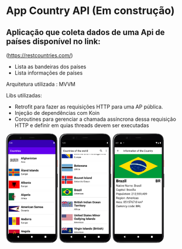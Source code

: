 # App Country API (Em construção)
## Aplicação que coleta dados de uma Api de países disponível no link: 
(https://restcountries.com/)

* Lista as bandeiras dos países
* Lista informações de países

Arquitetura utilizada : MVVM
  
  Libs utilizadas:
* Retrofit para fazer as  requisições HTTP  para uma AP pública.
* Injeção de dependências com Koin
* Coroutines para gerenciar a chamada assíncrona dessa  requisição HTTP e definir
  em quias threads devem ser executadas
  
<img src="img.png" widt="200" height="300"> <img src="img_2.png" widt="200" height="300"> <img src="image_3.png" widt="200" height="300">
